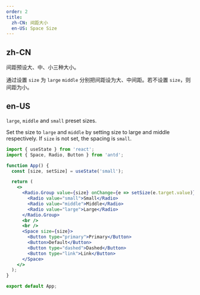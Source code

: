 ```yaml
---
order: 2
title:
  zh-CN: 间距大小
  en-US: Space Size
---
```


## zh-CN

间距预设大、中、小三种大小。

通过设置 `size` 为 `large` `middle` 分别把间距设为大、中间距。若不设置 `size`，则间距为小。

## en-US

`large`, `middle` and `small` preset sizes.

Set the size to `large` and `middle` by setting size to large and middle respectively. If `size` is not set, the spacing is `small`.

```jsx
import { useState } from 'react';
import { Space, Radio, Button } from 'antd';

function App() {
  const [size, setSize] = useState('small');

  return (
    <>
      <Radio.Group value={size} onChange={e => setSize(e.target.value)}>
        <Radio value="small">Small</Radio>
        <Radio value="middle">Middle</Radio>
        <Radio value="large">Large</Radio>
      </Radio.Group>
      <br />
      <br />
      <Space size={size}>
        <Button type="primary">Primary</Button>
        <Button>Default</Button>
        <Button type="dashed">Dashed</Button>
        <Button type="link">Link</Button>
      </Space>
    </>
  );
}

export default App;
```
